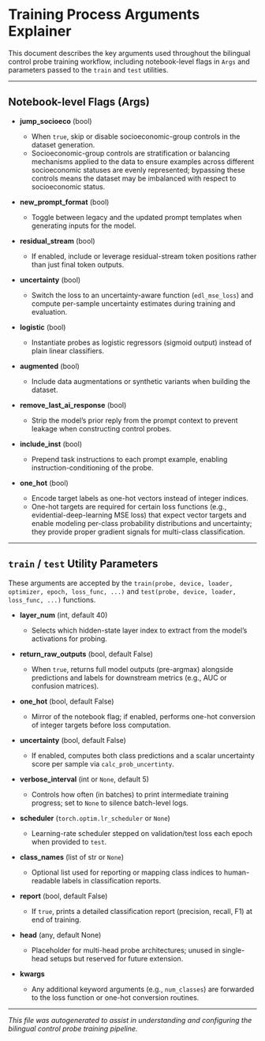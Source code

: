 # Training Process Arguments Explainer

This document describes the key arguments used throughout the bilingual control probe training workflow, including notebook-level flags in `Args` and parameters passed to the `train` and `test` utilities.

---

## Notebook-level Flags (Args)

- **jump_socioeco** (bool)

  - When `true`, skip or disable socioeconomic-group controls in the dataset generation.
  - Socioeconomic-group controls are stratification or balancing mechanisms applied to the data to ensure examples across different socioeconomic statuses are evenly represented; bypassing these controls means the dataset may be imbalanced with respect to socioeconomic status.

- **new_prompt_format** (bool)

  - Toggle between legacy and the updated prompt templates when generating inputs for the model.

- **residual_stream** (bool)

  - If enabled, include or leverage residual-stream token positions rather than just final token outputs.

- **uncertainty** (bool)

  - Switch the loss to an uncertainty-aware function (`edl_mse_loss`) and compute per-sample uncertainty estimates during training and evaluation.

- **logistic** (bool)

  - Instantiate probes as logistic regressors (sigmoid output) instead of plain linear classifiers.

- **augmented** (bool)

  - Include data augmentations or synthetic variants when building the dataset.

- **remove_last_ai_response** (bool)

  - Strip the model’s prior reply from the prompt context to prevent leakage when constructing control probes.

- **include_inst** (bool)

  - Prepend task instructions to each prompt example, enabling instruction-conditioning of the probe.

- **one_hot** (bool)
  - Encode target labels as one-hot vectors instead of integer indices.
  - One-hot targets are required for certain loss functions (e.g., evidential-deep-learning MSE loss) that expect vector targets and enable modeling per-class probability distributions and uncertainty; they provide proper gradient signals for multi-class classification.

---

## `train` / `test` Utility Parameters

These arguments are accepted by the `train(probe, device, loader, optimizer, epoch, loss_func, ...)` and `test(probe, device, loader, loss_func, ...)` functions.

- **layer_num** (int, default 40)

  - Selects which hidden-state layer index to extract from the model’s activations for probing.

- **return_raw_outputs** (bool, default False)

  - When `true`, returns full model outputs (pre-argmax) alongside predictions and labels for downstream metrics (e.g., AUC or confusion matrices).

- **one_hot** (bool, default False)

  - Mirror of the notebook flag; if enabled, performs one-hot conversion of integer targets before loss computation.

- **uncertainty** (bool, default False)

  - If enabled, computes both class predictions and a scalar uncertainty score per sample via `calc_prob_uncertinty`.

- **verbose_interval** (int or `None`, default 5)

  - Controls how often (in batches) to print intermediate training progress; set to `None` to silence batch-level logs.

- **scheduler** (`torch.optim.lr_scheduler` or `None`)

  - Learning-rate scheduler stepped on validation/test loss each epoch when provided to `test`.

- **class_names** (list of str or `None`)

  - Optional list used for reporting or mapping class indices to human-readable labels in classification reports.

- **report** (bool, default False)

  - If `true`, prints a detailed classification report (precision, recall, F1) at end of training.

- **head** (any, default None)

  - Placeholder for multi-head probe architectures; unused in single-head setups but reserved for future extension.

- **kwargs**
  - Any additional keyword arguments (e.g., `num_classes`) are forwarded to the loss function or one-hot conversion routines.

---

_This file was autogenerated to assist in understanding and configuring the bilingual control probe training pipeline._

